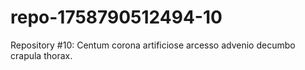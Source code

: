 # repo-1758790512494-10
Repository #10: Centum corona artificiose arcesso advenio decumbo crapula thorax.
